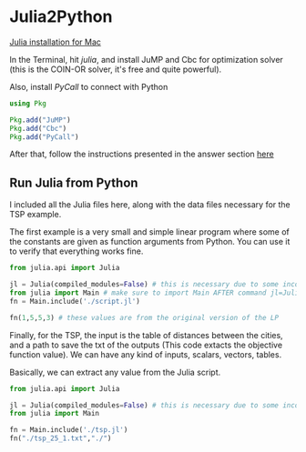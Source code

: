 # Julia2Python

[Julia installation for Mac](https://www.softcover.io/read/7b8eb7d0/juliabook/introduction#sec-julia_mac)

In the Terminal, hit *julia*, and install JuMP and Cbc for optimization solver (this is the COIN-OR solver, it's free and quite powerful).

Also, install *PyCall* to connect with Python

```julia
using Pkg

Pkg.add("JuMP")
Pkg.add("Cbc")
Pkg.add("PyCall")
```

After that, follow the instructions presented in the answer section [here](https://stackoverflow.com/questions/49750067/running-julia-jl-file-in-python)

## Run Julia from Python

I included all the Julia files here, along with the data files necessary for the TSP example.

The first example is a very small and simple linear program where some of the constants are given as function arguments from Python. You can use it to verify that everything works fine. 

```python
from julia.api import Julia

jl = Julia(compiled_modules=False) # this is necessary due to some incompatibilities that have to do with the current version of these packages.
from julia import Main # make sure to import Main AFTER command jl=Julia(compiled_modules=False) due to the aforementioned incompatibilities
fn = Main.include('./script.jl')

fn(1,5,5,3) # these values are from the original version of the LP
```

Finally, for the TSP, the input is the table of distances between the cities, and a path to save the txt of the outputs (This code extacts the objective function value). We can have any kind of inputs, scalars, vectors, tables. 

Basically, we can extract any value from the Julia script.

```python
from julia.api import Julia

jl = Julia(compiled_modules=False) # this is necessary due to some incompatibilities that have to do with the current version of these packages.
from julia import Main

fn = Main.include('./tsp.jl')
fn("./tsp_25_1.txt","./")
```

